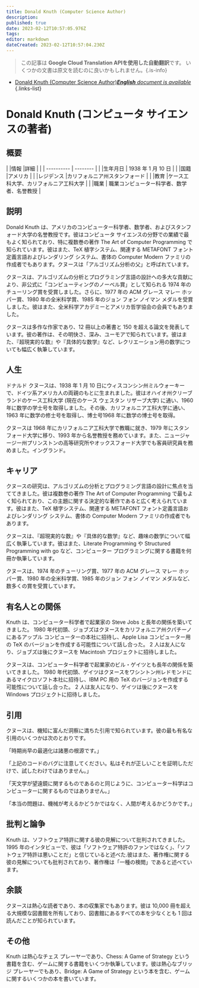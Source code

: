 ```yaml
---
title: Donald Knuth (Computer Science Author)
description: 
published: true
date: 2023-02-12T10:57:05.976Z
tags: 
editor: markdown
dateCreated: 2023-02-12T10:57:04.230Z
---
```


> この記事は **Google Cloud Translation APIを使用した自動翻訳**です。
いくつかの文書は原文を読むのに良いかもしれません。{.is-info}



- [Donald Knuth (Computer Science Author)***English** document is available*](/en/Knowledge-base/Dictionary/Person/donald-knuth-computer-science-author)
{.links-list}


# Donald Knuth (コンピュータ サイエンスの著者)

## 概要

| |情報 |詳細 |
| | ---------- | -------- |
| |生年月日 | 1938 年 1 月 10 日 |
| |国籍 |アメリカ |
| |レジデンス |カリフォルニア州スタンフォード |
| |教育 |ケース工科大学、カリフォルニア工科大学 |
| |職業 | 職業コンピューター科学者、数学者、名誉教授 |

## 説明
Donald Knuth は、アメリカのコンピューター科学者、数学者、およびスタンフォード大学の名誉教授です。彼はコンピュータ サイエンスの分野での業績で最もよく知られており、特に複数巻の著作 The Art of Computer Programming で知られています。彼はまた、TeX 植字システム、関連する METAFONT フォント定義言語およびレンダリング システム、書体の Computer Modern ファミリの作成者でもあります。クヌースは「アルゴリズム分析の父」と呼ばれています。

クヌースは、アルゴリズムの分析とプログラミング言語の設計への多大な貢献により、非公式に「コンピューティングのノーベル賞」として知られる 1974 年のチューリング賞を受賞しました。さらに、1977 年の ACM グレース マレー ホッパー賞、1980 年の全米科学賞、1985 年のジョン フォン ノイマン メダルを受賞しました。彼はまた、全米科学アカデミーとアメリカ哲学協会の会員でもありました。

クヌースは多作な作家であり、12 冊以上の著書と 150 を超える論文を発表しています。彼の著作は、その明快さ、深み、ユーモアで知られています。彼はまた、『超現実的な数』や『具体的な数学』など、レクリエーション用の数学についても幅広く執筆しています。

## 人生
ドナルド クヌースは、1938 年 1 月 10 日にウィスコンシン州ミルウォーキーで、ドイツ系アメリカ人の両親のもとに生まれました。彼はオハイオ州クリーブランドのケース工科大学 (現在のケース ウェスタン リザーブ大学) に通い、1960 年に数学の学士号を取得しました。その後、カリフォルニア工科大学に通い、1963 年に数学の修士号を取得し、博士号1968 年に数学の博士号を取得。

クヌースは 1968 年にカリフォルニア工科大学で教職に就き、1979 年にスタンフォード大学に移り、1993 年から名誉教授を務めています。また、ニュージャージー州プリンストンの高等研究所やオックスフォード大学でも客員研究員を務めました。イングランド。

## キャリア
クヌースの研究は、アルゴリズムの分析とプログラミング言語の設計に焦点を当ててきました。彼は複数巻の著作 The Art of Computer Programming で最もよく知られており、この主題に関する決定的な著作であると広く考えられています。彼はまた、TeX 植字システム、関連する METAFONT フォント定義言語およびレンダリング システム、書体の Computer Modern ファミリの作成者でもあります。

クヌースは、『超現実的な数』や『具体的な数学』など、趣味の数学について幅広く執筆しています。彼はまた、Literate Programming や Structured Programming with go など、コンピューター プログラミングに関する書籍を何冊か執筆しています。

クヌースは、1974 年のチューリング賞、1977 年の ACM グレース マレー ホッパー賞、1980 年の全米科学賞、1985 年のジョン フォン ノイマン メダルなど、数多くの賞を受賞しています。

## 有名人との関係
Knuth は、コンピューター科学者で起業家の Steve Jobs と長年の関係を築いてきました。 1980 年代初頭、ジョブズはクヌースをカリフォルニア州クパチーノにあるアップル コンピューターの本社に招待し、Apple Lisa コンピューター用の TeX のバージョンを作成する可能性について話し合った。 2 人は友人になり、ジョブズは後にクヌースを Macintosh プロジェクトに招待しました。

クヌースは、コンピューター科学者で起業家のビル・ゲイツとも長年の関係を築いてきました。 1980 年代初頭、ゲイツはクヌースをワシントン州レドモンドにあるマイクロソフト本社に招待し、IBM PC 用の TeX のバージョンを作成する可能性について話し合った。 2 人は友人になり、ゲイツは後にクヌースを Windows プロジェクトに招待しました。

## 引用
クヌースは、機知に富んだ洞察に満ちた引用で知られています。彼の最も有名な引用のいくつかは次のとおりです。

「時期尚早の最適化は諸悪の根源です。」

「上記のコードのバグに注意してください。私はそれが正しいことを証明しただけで、試したわけではありません。」

「天文学が望遠鏡に関するものであるのと同じように、コンピューター科学はコンピューターに関するものではありません。」

「本当の問題は、機械が考えるかどうかではなく、人間が考えるかどうかです。」

## 批判と論争
Knuth は、ソフトウェア特許に関する彼の見解について批判されてきました。 1995 年のインタビューで、彼は「ソフトウェア特許のファンではなく」、「ソフトウェア特許は悪いことだ」と信じていると述べた.彼はまた、著作権に関する彼の見解についても批判されており、著作権は「一種の検閲」であると述べています。

## 余談
クヌースは熱心な読者であり、本の収集家でもあります。彼は 10,000 冊を超える大規模な図書館を所有しており、図書館にあるすべての本を少なくとも 1 回は読んだことが知られています。

## その他
Knuth は熱心なチェス プレーヤーであり、Chess: A Game of Strategy という書籍を含む、ゲームに関する書籍をいくつか執筆しています。彼は熱心なブリッジ プレーヤーでもあり、Bridge: A Game of Strategy という本を含む、ゲームに関するいくつかの本を書いています。
